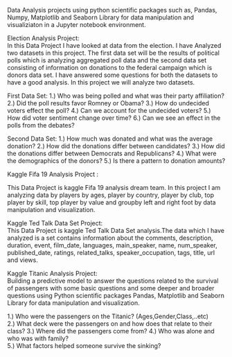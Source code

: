 Data Analysis projects using python scientific packages such as, Pandas, Numpy, Matplotlib and Seaborn Library for data manipulation and visualiziaton in a Jupyter notebook environment. 


Election Analysis Project:                                                                                                                                  
In this Data Project I have looked at data from the election. I have Analyzed two datasets in this project. The first data set will be the results of political polls which is analyzing aggregated poll data and the second data set consisting of information on donations to the federal campaign which is donors data set. I have answered some questions for both the datasets to have a good analysis. In this project we will analyze two datasets. 

First Data Set:
1.) Who was being polled and what was their party affiliation?
2.) Did the poll results favor Romney or Obama?
3.) How do undecided voters effect the poll?
4.) Can we account for the undecided voters?
5.) How did voter sentiment change over time?
6.) Can we see an effect in the polls from the debates?

Second Data Set:
1.) How much was donated and what was the average donation?
2.) How did the donations differ between candidates?
3.) How did the donations differ between Democrats and Republicans?
4.) What were the demographics of the donors?
5.) Is there a pattern to donation amounts?


Kaggle Fifa 19 Analysis Project :                                                                   

This Data Project is kaggle Fifa 19 analysis dream team. In this project I am analyzing data by players by ages, player by country, player by club, top player by skill, top player by value and groupby left and right foot by data manipulation and visualization. 


Kaggle Ted Talk Data Set Project:                                                                                                                                
This Data Project is kaggle Ted Talk Data Set analysis.The data which I have analyzed is a set contains information about the comments, description, duration, event, film_date, languages, main_speaker, name, num_speaker, published_date, ratings, related_talks, speaker_occupation, tags, title, url and views.  


Kaggle Titanic Analysis Project:                                                                                                                                 
Building a predictive model to answer the questions related to the survival of passengers with some basic questions and some deeper and broader questions using Python scientific packages Pandas, Matplotlib and Seaborn Library for data manipulation and visualization. 

1.) Who were the passengers on the Titanic? (Ages,Gender,Class,..etc)  
2.) What deck were the passengers on and how does that relate to their class? 
3.) Where did the passengers come from? 
4.) Who was alone and who was with family?  
5.) What factors helped someone survive the sinking?

 
 

 

 



 
